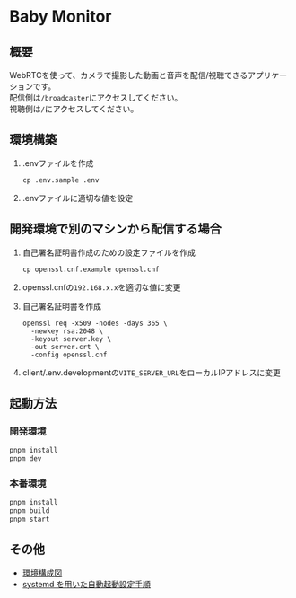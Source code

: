 # Baby Monitor

## 概要

WebRTCを使って、カメラで撮影した動画と音声を配信/視聴できるアプリケーションです。  
配信側は`/broadcaster`にアクセスしてください。  
視聴側は`/`にアクセスしてください。

## 環境構築

1. .envファイルを作成

   ```
   cp .env.sample .env
   ```

2. .envファイルに適切な値を設定

## 開発環境で別のマシンから配信する場合

1. 自己署名証明書作成のための設定ファイルを作成

   ```
   cp openssl.cnf.example openssl.cnf
   ```

2. openssl.cnfの`192.168.x.x`を適切な値に変更
3. 自己署名証明書を作成

   ```
   openssl req -x509 -nodes -days 365 \
     -newkey rsa:2048 \
     -keyout server.key \
     -out server.crt \
     -config openssl.cnf
   ```

4. client/.env.developmentの`VITE_SERVER_URL`をローカルIPアドレスに変更

## 起動方法

### 開発環境

```sh
pnpm install
pnpm dev
```

### 本番環境

```sh
pnpm install
pnpm build
pnpm start
```

## その他

- [環境構成図](docs/architecture.md)
- [systemd を用いた自動起動設定手順](docs/autostart.md)
